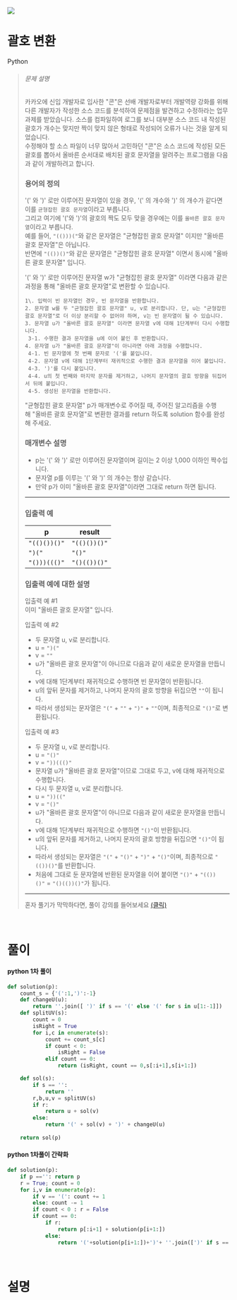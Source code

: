 ![](/img/programmers.png)

# 괄호 변환

Python

>###### 문제 설명
>
>카카오에 신입 개발자로 입사한 "콘"은 선배 개발자로부터 개발역량 강화를 위해 다른 개발자가 작성한 소스 코드를 분석하여 문제점을 발견하고 수정하라는 업무 과제를 받았습니다. 소스를 컴파일하여 로그를 보니 대부분 소스 코드 내 작성된 괄호가 개수는 맞지만 짝이 맞지 않은 형태로 작성되어 오류가 나는 것을 알게 되었습니다.\
>수정해야 할 소스 파일이 너무 많아서 고민하던 "콘"은 소스 코드에 작성된 모든 괄호를 뽑아서 올바른 순서대로 배치된 괄호 문자열을 알려주는 프로그램을 다음과 같이 개발하려고 합니다.
>
>### 용어의 정의
>
>'(' 와 ')' 로만 이루어진 문자열이 있을 경우, '(' 의 개수와 ')' 의 개수가 같다면 이를 `균형잡힌 괄호 문자열`이라고 부릅니다.\
>그리고 여기에 '('와 ')'의 괄호의 짝도 모두 맞을 경우에는 이를 `올바른 괄호 문자열`이라고 부릅니다.\
>예를 들어, `"(()))("`와 같은 문자열은 "균형잡힌 괄호 문자열" 이지만 "올바른 괄호 문자열"은 아닙니다.\
>반면에 `"(())()"`와 같은 문자열은 "균형잡힌 괄호 문자열" 이면서 동시에 "올바른 괄호 문자열" 입니다.
>
>'(' 와 ')' 로만 이루어진 문자열 w가 "균형잡힌 괄호 문자열" 이라면 다음과 같은 과정을 통해 "올바른 괄호 문자열"로 변환할 수 있습니다.
>
>```
>1\. 입력이 빈 문자열인 경우, 빈 문자열을 반환합니다.
>2. 문자열 w를 두 "균형잡힌 괄호 문자열" u, v로 분리합니다. 단, u는 "균형잡힌 괄호 문자열"로 더 이상 분리할 수 없어야 하며, v는 빈 문자열이 될 수 있습니다.
>3. 문자열 u가 "올바른 괄호 문자열" 이라면 문자열 v에 대해 1단계부터 다시 수행합니다.
>  3-1. 수행한 결과 문자열을 u에 이어 붙인 후 반환합니다.
>4. 문자열 u가 "올바른 괄호 문자열"이 아니라면 아래 과정을 수행합니다.
>  4-1. 빈 문자열에 첫 번째 문자로 '('를 붙입니다.
>  4-2. 문자열 v에 대해 1단계부터 재귀적으로 수행한 결과 문자열을 이어 붙입니다.
>  4-3. ')'를 다시 붙입니다.
>  4-4. u의 첫 번째와 마지막 문자를 제거하고, 나머지 문자열의 괄호 방향을 뒤집어서 뒤에 붙입니다.
>  4-5. 생성된 문자열을 반환합니다.
>
>```
>
>"균형잡힌 괄호 문자열" p가 매개변수로 주어질 때, 주어진 알고리즘을 수행해 "올바른 괄호 문자열"로 변환한 결과를 return 하도록 solution 함수를 완성해 주세요.
>
>### 매개변수 설명
>
>-   p는 '(' 와 ')' 로만 이루어진 문자열이며 길이는 2 이상 1,000 이하인 짝수입니다.
>-   문자열 p를 이루는 '(' 와 ')' 의 개수는 항상 같습니다.
>-   만약 p가 이미 "올바른 괄호 문자열"이라면 그대로 return 하면 됩니다.
>
>* * * * *
>
>### 입출력 예
>
>| p | result |
>| --- | --- |
>| `"(()())()"` | `"(()())()"` |
>| `")("` | `"()"` |
>| `"()))((()"` | `"()(())()"` |
>
>### 입출력 예에 대한 설명
>
>입출력 예 #1\
>이미 "올바른 괄호 문자열" 입니다.
>
>입출력 예 #2
>
>-   두 문자열 u, v로 분리합니다.
>    -   u = `")("`
>    -   v = `""`
>-   u가 "올바른 괄호 문자열"이 아니므로 다음과 같이 새로운 문자열을 만듭니다.
>    -   v에 대해 1단계부터 재귀적으로 수행하면 빈 문자열이 반환됩니다.
>    -   u의 앞뒤 문자를 제거하고, 나머지 문자의 괄호 방향을 뒤집으면 `""`이 됩니다.
>    -   따라서 생성되는 문자열은 `"("` + `""` + `")"` + `""`이며, 최종적으로 `"()"`로 변환됩니다.
>
>입출력 예 #3
>
>-   두 문자열 u, v로 분리합니다.
>    -   u = `"()"`
>    -   v = `"))((()"`
>-   문자열 u가 "올바른 괄호 문자열"이므로 그대로 두고, v에 대해 재귀적으로 수행합니다.
>-   다시 두 문자열 u, v로 분리합니다.
>    -   u = `"))(("`
>    -   v = `"()"`
>-   u가 "올바른 괄호 문자열"이 아니므로 다음과 같이 새로운 문자열을 만듭니다.
>    -   v에 대해 1단계부터 재귀적으로 수행하면 `"()"`이 반환됩니다.
>    -   u의 앞뒤 문자를 제거하고, 나머지 문자의 괄호 방향을 뒤집으면 `"()"`이 됩니다.
>    -   따라서 생성되는 문자열은 `"("` + `"()"` + `")"` + `"()"`이며, 최종적으로 `"(())()"`를 반환합니다.
>-   처음에 그대로 둔 문자열에 반환된 문자열을 이어 붙이면 `"()"` + `"(())()"` = `"()(())()"`가 됩니다.
>
>* * * * *
>
>혼자 풀기가 막막하다면, 풀이 강의를 들어보세요 [(클릭)](https://programmers.co.kr/learn/courses/10336?utm_source=programmers&utm_medium=test_course10336&utm_campaign=course_10336)

<br/>

# 풀이

#### python 1차 풀이
```python
def solution(p):
    count_s = {'(':1,')':-1}
    def changeU(u):
        return ''.join([ ')' if s == '(' else '(' for s in u[1:-1]])
    def splitUV(s):
        count = 0
        isRight = True
        for i,c in enumerate(s):
            count += count_s[c]
            if count < 0:
                isRight = False
            elif count == 0:
                return (isRight, count == 0,s[:i+1],s[i+1:])

    def sol(s):
        if s == '':
            return ''
        r,b,u,v = splitUV(s)
        if r:
            return u + sol(v)
        else:
            return '(' + sol(v) + ')' + changeU(u)
        
    return sol(p)
```  
#### python 1차풀이 간략화
```python
def solution(p):
    if p =='': return p
    r = True; count = 0
    for i,v in enumerate(p):
        if v == '(': count += 1
        else: count -= 1
        if count < 0 : r = False
        if count == 0:
            if r:
                return p[:i+1] + solution(p[i+1:])
            else:
                return '('+solution(p[i+1:])+')'+ ''.join([')' if s == '(' else '(' for s in p[1:i]])
```

<br/>

# 설명